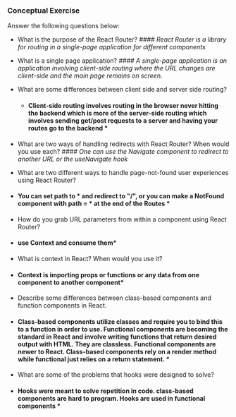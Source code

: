 ### Conceptual Exercise

Answer the following questions below:

- What is the purpose of the React Router?
  *#### React Router is a library for routing in a single-page application for different components*

- What is a single page application?
  *#### A single-page application is an application involving client-side routing where the URL changes are client-side and the main page remains on screen.*

- What are some differences between client side and server side routing?
  * #### Client-side routing involves routing in the browser never hitting the backend which is more of the server-side routing which involves sending get/post requests to a server and having your routes go to the backend *

- What are two ways of handling redirects with React Router? When would you use each?
  *#### One can use the Navigate component to redirect to another URL or the useNavigate hook*

- What are two different ways to handle page-not-found user experiences using React Router? 
* #### You can set path to * and redirect to "/", or you can make a NotFound component with path = * at the end of the Routes *

- How do you grab URL parameters from within a component using React Router?
* #### use Context and consume them*

- What is context in React? When would you use it?
* #### Context is importing props or functions or any data from one component to another component*

- Describe some differences between class-based components and function
  components in React.
* #### Class-based components utilize classes and require you to bind this to a function in order to use. Functional components are becoming the standard in React and involve writing functions that return desired output with HTML. They are classless. Functional components are newer to React. Class-based components rely on a render method while functional just relies on a return statement. * 

- What are some of the problems that hooks were designed to solve?
* #### Hooks were meant to solve repetition in code. class-based components are hard to program. Hooks are used in functional components *
